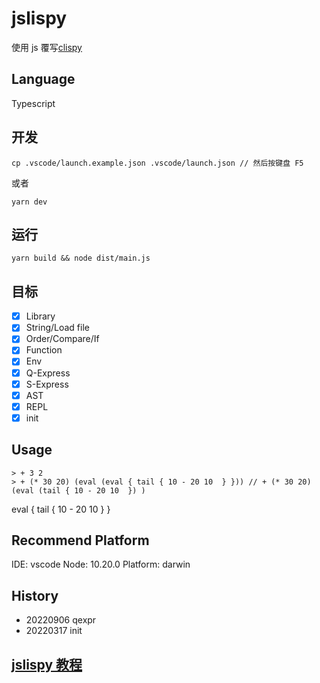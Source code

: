 # jslispy

使用 js 覆写[clispy](https://github.com/akerdi/buildyourownlisp)

## Language

Typescript

## 开发

    cp .vscode/launch.example.json .vscode/launch.json // 然后按键盘 F5

或者

    yarn dev

## 运行

    yarn build && node dist/main.js

## 目标

- [x] Library
- [x] String/Load file
- [x] Order/Compare/If
- [x] Function
- [x] Env
- [x] Q-Express
- [x] S-Express
- [x] AST
- [x] REPL
- [x] init

## Usage

    > + 3 2
    > + (* 30 20) (eval (eval { tail { 10 - 20 10  } })) // + (* 30 20) (eval (tail { 10 - 20 10  }) )

eval { tail { 10 - 20 10 } }

## Recommend Platform

IDE: vscode
Node: 10.20.0
Platform: darwin

## History

- 20220906 qexpr
- 20220317 init

## [jslispy 教程](./tech/README.md)
